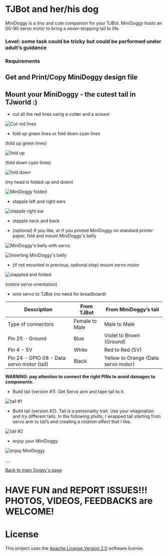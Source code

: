 # TJBot and her/his dog

MiniDoggy is a tiny and cute companion for your TJBot. MiniDoggy hosts an SG-90 servo motor to bring a never-stopping tail to life.

### Level: some task could be tricky but could be performed under adult’s guidance

### Requirements

## Get and Print/Copy MiniDoggy design file

## Mount your MiniDoggy - the cutest tail in TJworld :)

* cut all the red lines using a cutter and a scissor

![Cut red lines](https://github.com/fmanclossi/TJBot-playbook/blob/master/examples/Doggy/Media/MiniDoggyReduced/Cut%20red%20lines.jpg)

* fold up green lines or fold down cyan lines

(fold up green lines)

![fold up](https://github.com/fmanclossi/TJBot-playbook/blob/master/examples/Doggy/Media/MiniDoggyReduced/Fold%20up.jpg)

(fold down cyan lines)

![fold down](https://github.com/fmanclossi/TJBot-playbook/blob/master/examples/Doggy/Media/MiniDoggyReduced/Fold%20down.jpg)

(my head is folded up and down)

![MiniDoggy folded](https://github.com/fmanclossi/TJBot-playbook/blob/master/examples/Doggy/Media/MiniDoggyReduced/I'm%20folded%20up%20and%20down.jpg)

* stapple left and right ears

![stapple right ear](https://github.com/fmanclossi/TJBot-playbook/blob/master/examples/Doggy/Media/MiniDoggyReduced/Stapple%20left%20ear.jpg)

* stapple neck and back

* (optional) If you like, or if you printed MiniDoggy on standard printer paper, fold and mount MiniDoggy's belly

![MiniDoggy's belly with servo](https://github.com/fmanclossi/TJBot-playbook/blob/master/examples/Doggy/Media/MiniDoggyReduced/MiniDoggy%20belly%20with%20servo%20mounted.jpg)

![Inserting MiniDoggy's belly ](https://github.com/fmanclossi/TJBot-playbook/blob/master/examples/Doggy/Media/MiniDoggyReduced/MiniDoggy%20mounting%20belly%20and%20servo.jpg)

* (if not mounted in previous, optional step) mount servo motor

![stappled and folded](https://github.com/fmanclossi/TJBot-playbook/blob/master/examples/Doggy/Media/MiniDoggyReduced/Mount%20servo%20motor.jpg)

(notice servo orientation)

* wire servo to TJBot (no need for breadboard)

Description | From TJBot | From MiniDoggy’s tail
----------- | ---------- | ---------------------
Type of connectors | Female to Male | Male to Male
Pin 25 - Ground | Blue | Violet to Brown (Ground)
Pin 4 - 5V | White | Red to Red (5V)
Pin 24 - GPIO 08 - Data servo motor (tail) | Black | Yellow to Orange (Data servo motor)

**WARNING: pay attention to connect the right PINs to avoid damages to components.**

* Build tail (version #1). Get Servo arm and tape tail to it.

![tail #1](https://github.com/fmanclossi/TJBot-playbook/blob/master/examples/Doggy/Media/DoggyReduced/24.Doggy%20Tail%20version%201.jpg)

* Build tail (version #2). Tail is a personality trait. Use your imagination and try different tails. In the following photo, I wrapped tail starting from servo arm to tail’s end creating a rotation effect that I like.

![tail #2](https://github.com/fmanclossi/TJBot-playbook/blob/master/examples/Doggy/Media/DoggyReduced/25.Doggy%20tail%20version2.jpg)

* enjoy your MiniDoggy

![enjoy MiniDoggy](https://github.com/fmanclossi/TJBot-playbook/blob/master/examples/Doggy/Media/MiniDoggyReduced/MiniDoggy%20finished.jpg)

....

[Back to main Doggy's page](https://github.com/fmanclossi/TJBot-playbook/tree/master/examples/Doggy)

# HAVE FUN and REPORT ISSUES!!! PHOTOS, VIDEOS, FEEDBACKS are WELCOME!

# License  
This project uses the [Apache License Version 2.0](../../LICENSE) software license.  
